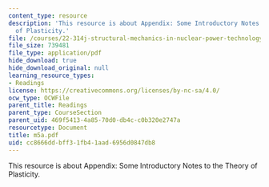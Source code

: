 ```yaml
---
content_type: resource
description: 'This resource is about Appendix: Some Introductory Notes to the Theory
  of Plasticity.'
file: /courses/22-314j-structural-mechanics-in-nuclear-power-technology-fall-2006/cc8666ddbff31fb41aad6956d0847db8_m5a.pdf
file_size: 739481
file_type: application/pdf
hide_download: true
hide_download_original: null
learning_resource_types:
- Readings
license: https://creativecommons.org/licenses/by-nc-sa/4.0/
ocw_type: OCWFile
parent_title: Readings
parent_type: CourseSection
parent_uid: 469f5413-4a85-70d0-db4c-c0b320e2747a
resourcetype: Document
title: m5a.pdf
uid: cc8666dd-bff3-1fb4-1aad-6956d0847db8
---
```

This resource is about Appendix: Some Introductory Notes to the Theory of Plasticity.